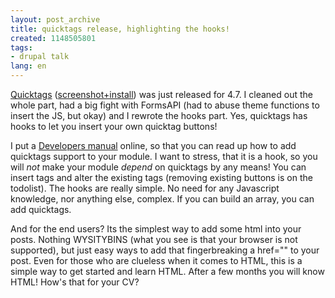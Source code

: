 ```yaml
---
layout: post_archive
title: quicktags release, highlighting the hooks!
created: 1148505801
tags:
- drupal talk
lang: en
---
```

[Quicktags](http://drupal.org/project/quicktags) ([screenshot+install](http://www.webschuur.com/modules/quicktags)) was just released for 4.7. I cleaned out the whole part, had a big fight with FormsAPI (had to abuse theme functions to insert the JS, but okay) and I rewrote the hooks part. Yes, quicktags has hooks to let you insert your own quicktag buttons!
 
I put a [Developers manual](http://webschuur.com/node/628) online, so that you can read up how to add quicktags support to your module. I want to stress, that it is a hook, so you will *not* make your module *depend* on quicktags by any means! 
You can insert tags and alter the existing tags (removing existing buttons is on the todolist). The hooks are really simple. No need for any Javascript knowledge, nor anything else, complex. If you can build an array, you can add quicktags. 

And for the end users? Its the simplest way to add some html into your posts. Nothing WYSITYBINS (what you see is that your browser is not supported), but just easy ways to add that fingerbreaking a href="" to your post. Even for those who are clueless when it comes to HTML, this is a simple way to get started and learn HTML. After a few months you will know HTML! How's that for your CV?

